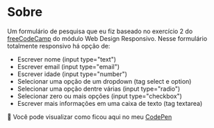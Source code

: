 # Sobre

Um formulário de pesquisa que eu fiz baseado no exercício 2 do [freeCodeCamp](https://www.freecodecamp.org/learn) do módulo Web Design Responsivo.
Nesse formulário totalmente responsivo há opção de:

- Escrever nome (input type="text")
- Escrever email (input type="email")
- Escrever idade (input type="number")
- Selecionar uma opção de um dropdown (tag select e option)
- Selecionar uma opção dentre várias (input type="radio")
- Selecionar zero ou mais opções (input type="checkbox")
- Escrever mais informações em uma caixa de texto (tag textarea)

:large_blue_diamond: Você pode visualizar como ficou aqui no meu [CodePen](https://codepen.io/andreiaribas/pen/MWOmBqb)
